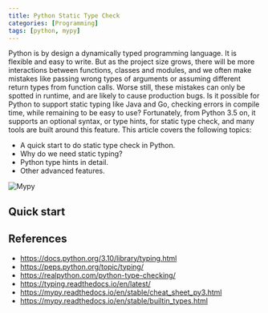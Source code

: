 ```yaml
---
title: Python Static Type Check
categories: [Programming]
tags: [python, mypy]
---
```


Python is by design a dynamically typed programming language. It is flexible and easy to write. But as the project size grows, there will be more interactions between functions, classes and modules, and we often make mistakes like passing wrong types of arguments or assuming different return types from function calls. Worse still, these mistakes can only be spotted in runtime, and are likely to cause production bugs. Is it possible for Python to support static typing like Java and Go, checking errors in compile time, while remaining to be easy to use? Fortunately, from Python 3.5 on, it supports an optional syntax, or type hints, for static type check, and many tools are built around this feature. This article covers the following topics:

* A quick start to do static type check in Python.
* Why do we need static typing?
* Python type hints in detail.
* Other advanced features.

![Mypy](/images/mypy.png)

## Quick start

<!-- more -->

## References
* https://docs.python.org/3.10/library/typing.html
* https://peps.python.org/topic/typing/
* https://realpython.com/python-type-checking/
* https://typing.readthedocs.io/en/latest/
* https://mypy.readthedocs.io/en/stable/cheat_sheet_py3.html
* https://mypy.readthedocs.io/en/stable/builtin_types.html
